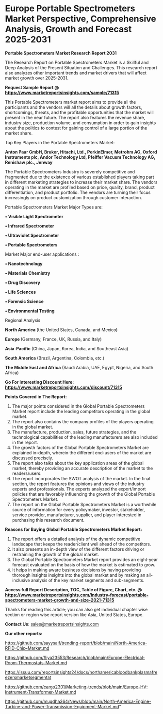  # Europe Portable Spectrometers Market Perspective, Comprehensive Analysis, Growth and Forecast 2025-2031

<strong>Portable Spectrometers Market Research Report 2031</strong>

The Research Report on Portable Spectrometers Market is a Skillful and Deep Analysis of the Present Situation and Challenges. This research report also analyzes other important trends and market drivers that will affect market growth over 2025-2031.

<strong>Request Sample Report @ <a href=https://www.marketreportsinsights.com/sample/71315>https://www.marketreportsinsights.com/sample/71315</a></strong>

This Portable Spectrometers market report aims to provide all the participants and the vendors will all the details about growth factors, shortcomings, threats, and the profitable opportunities that the market will present in the near future. The report also features the revenue share, industry size, production volume, and consumption in order to gain insights about the politics to contest for gaining control of a large portion of the market share.

Top Key Players in the Portable Spectrometers Market:

<strong>Anton Paar GmbH, Bruker, Hitachi, Ltd., PerkinElmer, Metrohm AG, Oxford Instruments plc, Andor Technology Ltd, Pfeiffer Vacuum Technology AG, Renishaw plc., Jenway</strong>

The Portable Spectrometers Industry is severely competitive and fragmented due to the existence of various established players taking part in different marketing strategies to increase their market share. The vendors operating in the market are profiled based on price, quality, brand, product differentiation, and product portfolio. The vendors are turning their focus increasingly on product customization through customer interaction.

Portable Spectrometers Market Major Types are:

<strong>• Visible Light Spectrometer

• Infrared Spectrometer

• Ultraviolet Spectrometer

• Portable Spectrometers</strong>

Market Major end-user applications :

<strong>• Nanotechnology

• Materials Chemistry

• Drug Discovery

• Life Sciences

• Forensic Science

• Environmental Testing</strong>

Regional Analysis

</u><strong><b>North America</b></strong> (the United States, Canada, and Mexico)

<strong><b>Europe </b></strong>(Germany, France, UK, Russia, and Italy)

<strong><b>Asia-Pacific</b></strong> (China, Japan, Korea, India, and Southeast Asia)

<strong><b>South America</b></strong> (Brazil, Argentina, Colombia, etc.)

<strong><b>The Middle East and Africa</b></strong> (Saudi Arabia, UAE, Egypt, Nigeria, and South Africa)

<strong>Go For Interesting Discount Here: <a href=https://www.marketreportsinsights.com/discount/71315>https://www.marketreportsinsights.com/discount/71315</a></strong>

<strong>Points Covered in The Report:</strong>
<ol>
  <li>The major points considered in the Global Portable Spectrometers Market report include the leading competitors operating in the global market.</li>
  <li>The report also contains the company profiles of the players operating in the global market.</li>
  <li>The manufacture, production, sales, future strategies, and the technological capabilities of the leading manufacturers are also included in the report.</li>
  <li>The growth factors of the Global Portable Spectrometers Market are explained in-depth, wherein the different end-users of the market are discussed precisely.</li>
  <li>The report also talks about the key application areas of the global market, thereby providing an accurate description of the market to the readers/users.</li>
  <li>The report incorporates the SWOT analysis of the market. In the final section, the report features the opinions and views of the industry experts and professionals. The experts analyzed the export/import policies that are favorably influencing the growth of the Global Portable Spectrometers Market.</li>
  <li>The report on the Global Portable Spectrometers Market is a worthwhile source of information for every policymaker, investor, stakeholder, service provider, manufacturer, supplier, and player interested in purchasing this research document.</li>
</ol>
<strong>Reasons for Buying Global Portable Spectrometers Market Report:</strong>

<ol>
  <li>The report offers a detailed analysis of the dynamic competitive landscape that keeps the reader/client well ahead of the competitors.</li>
  <li>It also presents an in-depth view of the different factors driving or restraining the growth of the global market.</li>
  <li>The Global Portable Spectrometers Market report provides an eight-year forecast evaluated on the basis of how the market is estimated to grow.</li>
  <li>It helps in making aware business decisions by having providing thorough insights insights into the global market and by making an all-inclusive analysis of the key market segments and sub-segments.</li>
</ol>
<strong>Access full Report Description, TOC, Table of Figure, Chart, etc. @ <a href=https://www.marketreportsinsights.com/industry-forecast/portable-spectrometers-market-growth-and-size-2021-71315>https://www.marketreportsinsights.com/industry-forecast/portable-spectrometers-market-growth-and-size-2021-71315</a></strong>


Thanks for reading this article; you can also get individual chapter wise section or region wise report version like Asia, United States, Europe.

<strong>Contact Us:</strong>
sales@marketreportsinsights.com

<strong>Our other reports:</strong>

<a href=https://github.com/sayysaif/trending-report/blob/main/North-America-RFID-Chip-Market.md>https://github.com/sayysaif/trending-report/blob/main/North-America-RFID-Chip-Market.md</a>

<a href=https://github.com/Siya23553/Research/blob/main/Europe-Electrical-Room-Thermostats-Market.md>https://github.com/Siya23553/Research/blob/main/Europe-Electrical-Room-Thermostats-Market.md</a>

<a href=https://issuu.com/reportsinsights24/docs/northamericabloodbankplasmafreezersmarketsegmentat>https://issuu.com/reportsinsights24/docs/northamericabloodbankplasmafreezersmarketsegmentat</a>

<a href=https://github.com/cargo2301/Marketing-trends/blob/main/Europe-HV-Instrument-Transformer-Market.md>https://github.com/cargo2301/Marketing-trends/blob/main/Europe-HV-Instrument-Transformer-Market.md</a>

<a href=https://github.com/mugdha364/News/blob/main/North-America-Engine-Turbine-and-Power-Transmission-Equipment-Market.md>https://github.com/mugdha364/News/blob/main/North-America-Engine-Turbine-and-Power-Transmission-Equipment-Market.md</a>"
